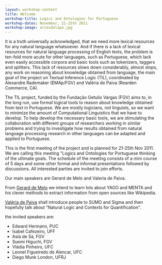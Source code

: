 ```yaml
---
layout: workshop-content
title: Welcome
workshop-title: Logics and Ontologies for Portuguese
workshop-dates: November, 21-25th 2011
workshop-image: arcosdalapa.jpg
---
```


It is a truth universally acknowledged, that we need more lexical
resources for any natural language whatsoever. And if there is a lack
of lexical resources for natural language processing of English texts,
the problem is ten-fold more acute for other languages, such as
Portuguese, which lack even easily accessible corpora and basic tools
such as tokenizers, taggers and splitters. This lack of resources
slows down considerably, almost stops, any work on reasoning about
knowledge obtained from language, the main goal of the project on
Textual Inference Logic (TIL), coordinated by Alexandre Rademaker
(EMAp/FGV) and Valéria de Paiva (Rearden Commerce, CA).

The TIL project, funded by the Fundação Getulio Vargas (FGV) aims to,
 in the long run, use formal logical tools to reason about knowledge
 obtained from text in Portuguese. We are mostly logicians, not
 linguists, so we want to minimize the amount of Computational
 Linguistics that we have to develop. To help develop the necessary
 basic tools, we are stimulating the collaboration with different
 groups of researchers working in similar problems and trying to
 investigate how results obtained from natural language processing
 research in other languages can be adapted and applied to Portuguese.

This is the first meeting of the project and is planned for 21-25th
 Nov 2011. We are calling this meeting "Logics and Ontologies for
 Portuguese thinking of the ultimate goals. The schedule of the
 meeting consists of a mini course of 5 days and some other formal and
 informal presentations followed by discussions. All interested
 parties are invited to join efforts.
 
Our main speakers are Gerard de Melo and Valeria de Paiva.

From [Gerard de Melo](http://www.icsi.berkeley.edu/~demelo/) we
intend to learn lots about YAGO and MENTA and his clever methods to
extract information from open sources like Wikipedia.

[Valéria de Paiva](https://sites.google.com/a/valeriadepaiva.org/www/)
shall introduce people to SUMO and Sigma and then hopefully talk about
"Natural Logic and Contexts for Quantification".

the invited speakers are: 

- Edward Hermann, PUC
- Isabel Cafezeiro, UFF
- Asla de Sá, FGV
- Suemi Higuchi, FGV
- Vládia Pinheiro, UFC
- Leonel Figueiredo de Alencar, UFC
- Diego Munk London, UFRJ

